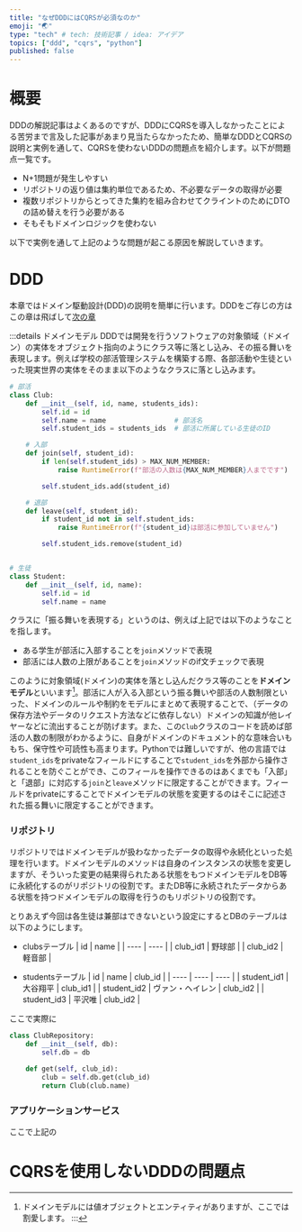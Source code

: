 ```yaml
---
title: "なぜDDDにはCQRSが必須なのか"
emoji: "🌏"
type: "tech" # tech: 技術記事 / idea: アイデア
topics: ["ddd", "cqrs", "python"]
published: false
---
```


# 概要
DDDの解説記事はよくあるのですが、DDDにCQRSを導入しなかったことによる苦労まで言及した記事があまり見当たらなかったため、簡単なDDDとCQRSの説明と実例を通して、CQRSを使わないDDDの問題点を紹介します。以下が問題点一覧です。
- N+1問題が発生しやすい
- リポジトリの返り値は集約単位であるため、不必要なデータの取得が必要
- 複数リポジトリからとってきた集約を組み合わせてクライントのためにDTOの詰め替えを行う必要がある
- そもそもドメインロジックを使わない

以下で実例を通して上記のような問題が起こる原因を解説していきます。

# DDD
本章ではドメイン駆動設計(DDD)の説明を簡単に行います。DDDをご存じの方はこの章は飛ばして[次の章](#CQRSを使用しないDDDの問題点)

:::details ドメインモデル
DDDでは開発を行うソフトウェアの対象領域（ドメイン）の実体をオブジェクト指向のようにクラス等に落とし込み、その振る舞いを表現します。例えば学校の部活管理システムを構築する際、各部活動や生徒といった現実世界の実体をそのまま以下のようなクラスに落とし込みます。
```Python
# 部活
class Club:
    def __init__(self, id, name, students_ids):
        self.id = id
        self.name = name                 # 部活名
        self.student_ids = students_ids  # 部活に所属している生徒のID

    # 入部
    def join(self, student_id):
        if len(self.student_ids) > MAX_NUM_MEMBER:
            raise RuntimeError(f"部活の人数は{MAX_NUM_MEMBER}人までです")

        self.student_ids.add(student_id)

    # 退部
    def leave(self, student_id):
        if student_id not in self.student_ids:
            raise RuntimeError(f"{student_id}は部活に参加していません")

        self.student_ids.remove(student_id)


# 生徒
class Student:
    def __init__(self, id, name):
        self.id = id
        self.name = name

```
クラスに「振る舞いを表現する」というのは、例えば上記では以下のようなことを指します。
- ある学生が部活に入部することを`join`メソッドで表現
- 部活には人数の上限があることを`join`メソッドのif文チェックで表現

このように対象領域(ドメイン)の実体を落とし込んだクラス等のことを**ドメインモデル**といいます[^1]。部活に人が入る入部という振る舞いや部活の人数制限といった、ドメインのルールや制約をモデルにまとめて表現することで、（データの保存方法やデータのリクエスト方法などに依存しない）ドメインの知識が他レイヤーなどに流出することが防げます。また、この`Club`クラスのコードを読めば部活の人数の制限がわかるように、自身がドメインのドキュメント的な意味合いももち、保守性や可読性も高まります。Pythonでは難しいですが、他の言語では`student_ids`をprivateなフィールドにすることで`student_ids`を外部から操作されることを防ぐことができ、このフィールを操作できるのはあくまでも「入部」と「退部」に対応する`join`と`leave`メソッドに限定することができます。フィールドをprivateにすることでドメインモデルの状態を変更するのはそこに記述された振る舞いに限定することができます。

[^1]: ドメインモデルには値オブジェクトとエンティティがありますが、ここでは割愛します。
:::

### リポジトリ
リポジトリではドメインモデルが扱わなかったデータの取得や永続化といった処理を行います。ドメインモデルのメソッドは自身のインスタンスの状態を変更しますが、そういった変更の結果得られたある状態をもつドメインモデルをDB等に永続化するのがリポジトリの役割です。またDB等に永続されたデータからある状態を持つドメインモデルの取得を行うのもリポジトリの役割です。

とりあえず今回は各生徒は兼部はできないという設定にするとDBのテーブルは以下のようにします。

- clubsテーブル
	| id | name |
	| ---- | ---- |
	| club_id1 | 野球部 |
	| club_id2 | 軽音部 |

- studentsテーブル
	| id | name | club_id |
	| ---- | ---- | ---- |
	| student_id1 | 大谷翔平  | club_id1 |
	| student_id2 | ヴァン・ヘイレン | club_id2 |
	| student_id3 | 平沢唯 | club_id2 |

ここで実際に
```Python
class ClubRepository:
    def __init__(self, db):
        self.db = db

    def get(self, club_id):
        club = self.db.get(club_id)
        return Club(club.name)
```


### アプリケーションサービス
ここで上記の

# CQRSを使用しないDDDの問題点

